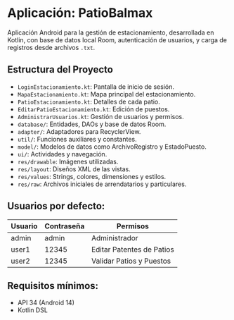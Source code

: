 # Aplicación: PatioBalmax

Aplicación Android para la gestión de estacionamiento, desarrollada en Kotlin, con base de datos local Room, autenticación de usuarios, y carga de registros desde archivos `.txt`.

## Estructura del Proyecto

- `LoginEstacionamiento.kt`: Pantalla de inicio de sesión.
- `MapaEstacionamiento.kt`: Mapa principal del estacionamiento.
- `PatioEstacionamiento.kt`: Detalles de cada patio.
- `EditarPatioEstacionamiento.kt`: Edición de puestos.
- `AdministrarUsuarios.kt`: Gestión de usuarios y permisos.
- `database/`: Entidades, DAOs y base de datos Room.
- `adapter/`: Adaptadores para RecyclerView.
- `util/`: Funciones auxiliares y constantes.
- `model/`: Modelos de datos como ArchivoRegistro y EstadoPuesto.
- `ui/`: Actividades y navegación.
- `res/drawable`: Imágenes utilizadas.
- `res/layout`: Diseños XML de las vistas.
- `res/values`: Strings, colores, dimensiones y estilos.
- `res/raw`: Archivos iniciales de arrendatarios y particulares.

## Usuarios por defecto:

| Usuario   | Contraseña | Permisos                                      |
|-----------|------------|-----------------------------------------------|
| admin     | admin      | Administrador                                 |
| user1     | 12345      | Editar Patentes de Patios                     |
| user2     | 12345      | Validar Patios y Puestos                      |

## Requisitos mínimos:
- API 34 (Android 14)
- Kotlin DSL
